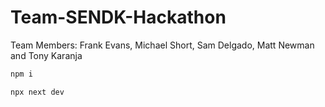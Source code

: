 # Team-SENDK-Hackathon

Team Members: Frank Evans, Michael Short, Sam Delgado, Matt Newman and Tony Karanja

```bash
npm i
```

```bash
npx next dev
```
